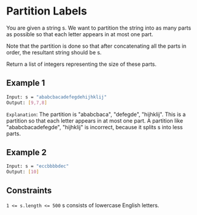 # Partition Labels

You are given a string s. We want to partition the string into as many parts as possible so that each letter appears in at most one part.

Note that the partition is done so that after concatenating all the parts in order, the resultant string should be s.

Return a list of integers representing the size of these parts.

## Example 1

```bash
Input: s = "ababcbacadefegdehijhklij"
Output: [9,7,8]
```

`Explanation`:
The partition is "ababcbaca", "defegde", "hijhklij".
This is a partition so that each letter appears in at most one part.
A partition like "ababcbacadefegde", "hijhklij" is incorrect, because it splits s into less parts.

## Example 2

```bash
Input: s = "eccbbbbdec"
Output: [10]
```

## Constraints

`1 <= s.length <= 500`
s consists of lowercase English letters.
